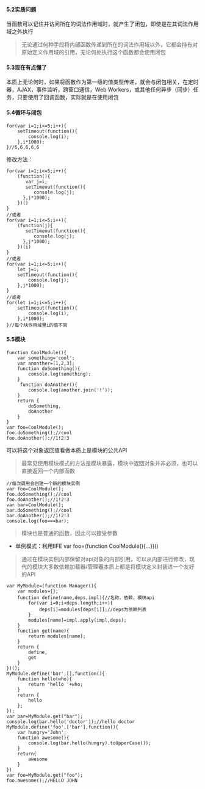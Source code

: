 #### 5.2实质问题
当函数可以记住并访问所在的词法作用域时，就产生了闭包，即使是在其词法作用域之外执行

> 无论通过何种手段将内部函数传递到所在的词法作用域以外，它都会持有对原始定义作用域的引用，无论何处执行这个函数都会使用闭包

#### 5.3现在有点懂了
本质上无论何时，如果将函数作为第一级的值类型传递，就会与闭包相关，在定时器，AJAX，事件监听，跨窗口通信，Web Workers，或其他任何异步（同步）任务，只要使用了回调函数，实际就是在使用闭包

#### 5.4循环与闭包
```
for(var i=1;i<=5;i++){
    setTimeout(function(){
        console.log(i);
    },i*1000);
}//6,6,6,6,6
```
修改方法：
```
for(var i=1;i<=5;i++){
    (function(){
       var j=i;
       setTimeout(function(){
          console.log(j);
      },j*1000);
    })()
}
//或者
for(var i=1;i<=5;i++){
    (function(j){
       setTimeout(function(){
          console.log(j);
      },j*1000);
    })(i)
}
//或者
for(var i=1;i<=5;i++){
    let j=i;
    setTimeout(function(){
        console.log(j);
    },j*1000);
}
//或者
for(let i=1;i<=5;i++){
    setTimeout(function(){
        console.log(i);
    },i*1000);
}//每个块作用域里i的值不同
```

#### 5.5模块
```
function CoolModule(){
    var something='cool';
    var anonther=[1,2,3];
    function doSomething(){
        console.log(something);
    }
     function doAnother(){
        console.log(another.join('!'));
    }
    return {
        doSomething,
        doAnother
    }
}
var foo=CoolModule();
foo.doSomething();//cool
foo.doAnother()://1!2!3
```
可以将这个对象返回值看做本质上是模块的公共API
> 最常见使用模块模式的方法是模块暴露，模块中返回对象并非必须，也可以直接返回一个内部函数

```
//每次调用会创建一个新的模块实例
var foo=CoolModule();
foo.doSomething();//cool
foo.doAnother();//1!2!3
var bar=CoolModule();
bar.doSomething();//cool
bar.doAnother();//1!2!3
console.log(foo===bar);
```
> 模块也是普通的函数，因此可以接受参数

* 单例模式：利用IIFE
var foo=(function CoolModule(){...})()
> 通过在模块实例内部保留对api对象的内部引用，可以从内部进行修改，现代的模块大多数依赖加载器/管理器本质上都是将模块定义封装进一个友好的API

```
var MyModule=(function Manager(){
    var modules={};
    function define(name,deps,impl){//名称，依赖，模块api
        for(var i=0;i<deps.length;i++){
            deps[i]=modules[deps[i]];//deps为依赖列表
        }
        modules[name]=impl.apply(impl,deps);
    }
    function get(name){
        return modules[name];
    }
    return {
        define,
        get
    }
})();
MyModule.define('bar',[],function(){
    function hello(who){
        return 'hello '+who;
    }
    return {
        hello
    };
});
var bar=MyModule.get("bar");
console.log(bar.hello('doctor'));//hello doctor
MyModule.define('foo',['bar'],function(){
    var hungry='John';
    function awesome(){
        console.log(bar.hello(hungry).toUpperCase());
    }
    return{
        awesome
    }
})
var foo=MyModule.get("foo");
foo.awesome();//HELLO JOHN
```

